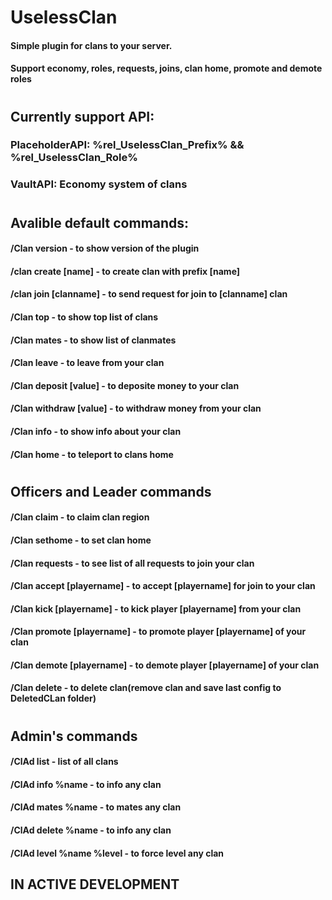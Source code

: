 # UselessClan
#### Simple plugin for clans to your server. 
#### Support economy, roles, requests, joins, clan home, promote and demote roles
#
## Currently support API:
### PlaceholderAPI:   %rel_UselessClan_Prefix% && %rel_UselessClan_Role%
### VaultAPI:         Economy system of clans
#
## Avalible default commands:
#### /Clan version               - to show version of the plugin
#### /clan create [name]         - to create clan with prefix [name]
#### /clan join [clanname]       - to send request for join to [clanname] clan
#### /Clan top                   - to show top list of clans
#### /Clan mates                 - to show list of clanmates
#### /Clan leave                 - to leave from your clan
#### /Clan deposit [value]       - to deposite money to your clan
#### /Clan withdraw [value]      - to withdraw money from your clan
#### /Clan info                  - to show info about your clan
#### /Clan home                  - to teleport to clans home
#
## Officers and Leader commands
#### /Clan claim                 - to claim clan region
#### /Clan sethome               - to set clan home
#### /Clan requests              - to see list of all requests to join your clan
#### /Clan accept [playername]   - to accept [playername] for join to your clan
#### /Clan kick [playername]     - to kick player [playername] from your clan
#### /Clan promote [playername]  - to promote player [playername] of your clan
#### /Clan demote [playername]   - to demote player [playername] of your clan
#### /Clan delete                - to delete clan(remove clan and save last config to DeletedCLan folder)
#
## Admin's commands
#### /ClAd list                  - list of all clans
#### /ClAd info %name            - to info any clan
#### /ClAd mates %name           - to mates any clan
#### /ClAd delete %name          - to info any clan
#### /ClAd level %name %level    - to force level any clan


## IN ACTIVE DEVELOPMENT

